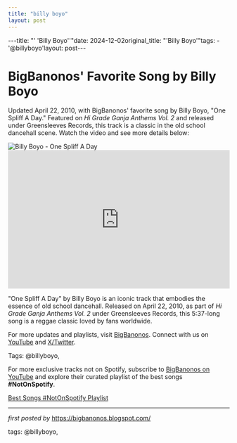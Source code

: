 ```yaml
---
title: "billy boyo"
layout: post
---
```

---title: "' 'Billy Boyo''"date: 2024-12-02original_title: "'Billy Boyo'"tags:  - '@billyboyo'layout: post---<!-- Post Title --><h1 >BigBanonos' Favorite Song by Billy Boyo</h1> <!-- Introductory Text --><p >Updated April 22, 2010, with BigBanonos' favorite song by Billy Boyo, "One Spliff A Day." Featured on *Hi Grade Ganja Anthems Vol. 2* and released under Greensleeves Records, this track is a classic in the old school dancehall scene. Watch the video and see more details below:</p> <!-- Featured Image --><div > <img src="https://lionafriqradio.com/wp-content/uploads/2020/10/Billy-Boyo.jpg" alt="Billy Boyo - One Spliff A Day" /></div> <!-- YouTube Video Embed --><div > <iframe width="100%" height="315" src="https://www.youtube.com/embed/tEJ6JVBUBmk" title="Billy Boyo-One Spliff A Day" frameborder="0" allow="accelerometer; autoplay; clipboard-write; encrypted-media; gyroscope; picture-in-picture; web-share" referrerpolicy="strict-origin-when-cross-origin" allowfullscreen></iframe></div> <!-- Song Information --><div > <p>"One Spliff A Day" by Billy Boyo is an iconic track that embodies the essence of old school dancehall. Released on April 22, 2010, as part of *Hi Grade Ganja Anthems Vol. 2* under Greensleeves Records, this 5:37-long song is a reggae classic loved by fans worldwide.</p></div> <!-- Footer Links --><div > <p>For more updates and playlists, visit <a href="https://bigbanonos.blogspot.com/" target="_blank">BigBanonos</a>. Connect with us on <a href="https://www.youtube.com/@BigBanonos" target="_blank">YouTube</a> and <a href="https://x.com/bigbanonos" target="_blank">X/Twitter</a>.</p></div> <!-- Tags --><p >Tags: @billyboyo,</p><!--Subscribe and Playlist Links--><div>    <p>For more exclusive tracks not on Spotify, subscribe to <a href="https://www.youtube.com/@BigBanonos" target="_blank">BigBanonos on YouTube</a> and explore their curated playlist of the best songs <strong>#NotOnSpotify</strong>.</p>    <p><a href="https://www.youtube.com/playlist?list=PLtuNtuTatqI0kFahUCbtbfenC_ET5O_tr" target="_blank">Best Songs #NotOnSpotify Playlist<br /></a></p></div><hr /><p><em>first posted by</em> <a href="https://bigbanonos.blogspot.com/" rel="noopener" target="_new">https://bigbanonos.blogspot.com/</a></p><p>tags: @billyboyo,</p>